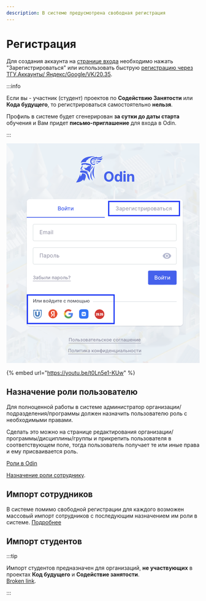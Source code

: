 ```yaml
---
description: В системе предусмотрена свободная регистрация
---
```


# Регистрация

Для создания аккаунта на [странице  входа](https://odin.study/ru/Account/Login/) необходимо нажать "Зарегистрироваться" или использовать быструю [регистрацию через ТГУ.Аккаунты/ Яндекс/](bystryi-vkhod-v-sistemu.md)[Google/VK/20.35](bystryi-vkhod-v-sistemu.md).

:::info

Если вы - участник (студент) проектов по **Содействию Занятости** или **Кода будущего**, то регистрироваться самостоятельно **нельзя**.

Профиль в системе будет сгенерирован **за сутки до даты старта** обучения и Вам придет **письмо-приглашение** для входа в Odin.

:::

![](<../.gitbook/assets/image (1) (1) (1) (1) (1) (1) (1) (1) (1) (1) (1) (1) (1) (1) (1) (1) (1) (1) (1) (1) (1) (1) (1) (1) (1) (1) (1) (1) (1) (1) (1) (1) (1) (1) (1) (1) (1) (1) (1) (1) (1) (1) (1) (1) (1) (1) (1) (1) (1) (1) (1) (1) (1) (1) (1) (1) (1) (1) (1).png>)

{% embed url="https://youtu.be/t0Ln5e1-KUw" %}

## Назначение роли пользователю

Для полноценной работы в системе администратор организации/подразделения/программы должен назначить пользователю роль с необходимыми правами.

Сделать это можно на странице редактирования организации/программы/дисциплины/группы и прикрепить пользователя в соответствующем поле, тогда пользователь получает те или иные права и ему присваивается роль. 

[Роли в  Odin](roli-v-odin.md)

[Назначение роли сотруднику](naznachenie-rolei-polzovatelyam.md).

## Импорт сотрудников

В системе помимо свободной регистрации для каждого возможен массовый импорт сотрудников с последующим назначением им роли в системе. [Подробнее](roli-v-odin.md)

## Импорт студентов

:::tip 

Импорт студентов предназначен для организаций, **не участвующих** в проектах **Код будущего** и **Содействие занятости**.\
[Broken link](broken-reference "mention").

:::
